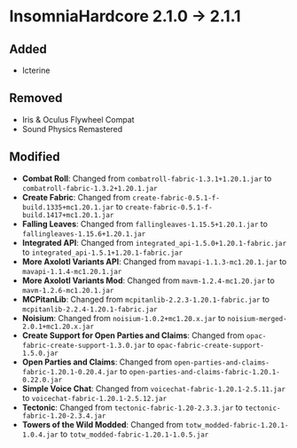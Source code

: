 # InsomniaHardcore 2.1.0 -> 2.1.1

## Added

- Icterine
## Removed

- Iris & Oculus Flywheel Compat
- Sound Physics Remastered
## Modified

- **Combat Roll**: Changed from `combatroll-fabric-1.3.1+1.20.1.jar` to `combatroll-fabric-1.3.2+1.20.1.jar`
- **Create Fabric**: Changed from `create-fabric-0.5.1-f-build.1335+mc1.20.1.jar` to `create-fabric-0.5.1-f-build.1417+mc1.20.1.jar`
- **Falling Leaves**: Changed from `fallingleaves-1.15.5+1.20.1.jar` to `fallingleaves-1.15.6+1.20.1.jar`
- **Integrated API**: Changed from `integrated_api-1.5.0+1.20.1-fabric.jar` to `integrated_api-1.5.1+1.20.1-fabric.jar`
- **More Axolotl Variants API**: Changed from `mavapi-1.1.3-mc1.20.1.jar` to `mavapi-1.1.4-mc1.20.1.jar`
- **More Axolotl Variants Mod**: Changed from `mavm-1.2.4-mc1.20.jar` to `mavm-1.2.6-mc1.20.1.jar`
- **MCPitanLib**: Changed from `mcpitanlib-2.2.3-1.20.1-fabric.jar` to `mcpitanlib-2.2.4-1.20.1-fabric.jar`
- **Noisium**: Changed from `noisium-1.0.2+mc1.20.x.jar` to `noisium-merged-2.0.1+mc1.20.x.jar`
- **Create Support for Open Parties and Claims**: Changed from `opac-fabric-create-support-1.3.0.jar` to `opac-fabric-create-support-1.5.0.jar`
- **Open Parties and Claims**: Changed from `open-parties-and-claims-fabric-1.20.1-0.20.4.jar` to `open-parties-and-claims-fabric-1.20.1-0.22.0.jar`
- **Simple Voice Chat**: Changed from `voicechat-fabric-1.20.1-2.5.11.jar` to `voicechat-fabric-1.20.1-2.5.12.jar`
- **Tectonic**: Changed from `tectonic-fabric-1.20-2.3.3.jar` to `tectonic-fabric-1.20-2.3.4.jar`
- **Towers of the Wild Modded**: Changed from `totw_modded-fabric-1.20.1-1.0.4.jar` to `totw_modded-fabric-1.20.1-1.0.5.jar`